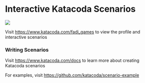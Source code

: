 # Interactive Katacoda Scenarios

[![](http://shields.katacoda.com/katacoda/fadi_games/count.svg)](https://www.katacoda.com/fadi_games "Get your profile on Katacoda.com")

Visit https://www.katacoda.com/fadi_games to view the profile and interactive scenarios

### Writing Scenarios
Visit https://www.katacoda.com/docs to learn more about creating Katacoda scenarios

For examples, visit https://github.com/katacoda/scenario-example
